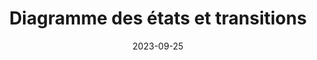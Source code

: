 ---
title: Diagramme des états et transitions
description: Information sur les diagrammes des états et transitions.
date: '2023-09-25'
categories:
  - diagrammes
  - uml
published: true
---